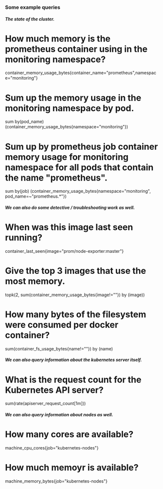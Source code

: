 ### Some example queries

##### The state of the cluster.

# How much memory is the prometheus container using in the monitoring namespace?
container_memory_usage_bytes{container_name="prometheus",namespace="monitoring"}

# Sum up the memory usage in the monitoring namespace by pod.
sum by(pod_name) (container_memory_usage_bytes{namespace="monitoring"})

# Sum up by prometheus job container memory usage for monitoring namespace for all pods that contain the name "prometheus".
sum by(job) (container_memory_usage_bytes{namespace="monitoring", pod_name=~"prometheus.*"})

##### We can also do some detective / troubleshooting work as well.

# When was this image last seen running?
container_last_seen{image="prom/node-exporter:master"}

# Give the top 3 images that use the most memory.
topk(2, sum(container_memory_usage_bytes{image!=""}) by (image))

# How many bytes of the filesystem were consumed per docker container?
sum(container_fs_usage_bytes{name!=""}) by (name)

##### We can also query information about the kubernetes server itself.

# What is the request count for the Kubernetes API server?
sum(rate(apiserver_request_count[1m]))

##### We can also query information about nodes as well.

# How many cores are available?
machine_cpu_cores{job="kubernetes-nodes"}

# How much memoyr is available?
machine_memory_bytes{job="kubernetes-nodes"}

